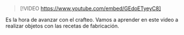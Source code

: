 

> [!VIDEO https://www.youtube.com/embed/GEdoETyeyC8]

Es la hora de avanzar con el crafteo. Vamos a aprender en este video a realizar objetos con las recetas de fabricación.